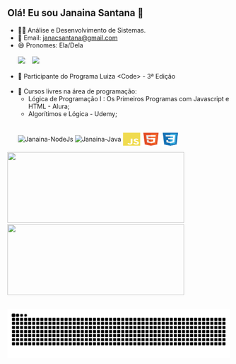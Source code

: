 ## Olá! Eu sou Janaina Santana 👋

- 👩‍🎓 Análise e Desenvolvimento de Sistemas.
- 📧 Email: janacsantana@gmail.com
- 😄 Pronomes: Ela/Dela
</br></br>
[<img src="https://img.icons8.com/fluency/48/000000/linkedin.png"/>](https://www.linkedin.com/in/janaina-c-santana/)
&nbsp;&nbsp; [<img src="https://img.icons8.com/color/48/000000/gmail--v1.png"/>](mailto:janacsantana@gmail.com)
</br></br>
- 🎯 Participante do Programa Luiza &lt;Code&gt; - 3ª Edição
</br></br>
- 🌱 Cursos livres na área de programação:
  - Lógica de Programação I : Os Primeiros Programas com Javascript e HTML - Alura;
  - Algorítimos e Lógica - Udemy;
   </br></br>
  <div style="display: inline_block"><br>
    <img align="center" alt="Janaina-NodeJs" height="30" width="40" src="https://cdn.jsdelivr.net/gh/devicons/devicon/icons/nodejs/nodejs-original.svg"/>
    <img align="center" alt="Janaina-Java" height="30" width="40" src="https://cdn.jsdelivr.net/gh/devicons/devicon/icons/java/java-original.svg"/>
    <img align="center" alt="Janaina-Js" height="30" width="40" src="https://raw.githubusercontent.com/devicons/devicon/master/icons/javascript/javascript-plain.svg">
    <img align="center" alt="Janaina-HTML" height="30" width="40" src="https://raw.githubusercontent.com/devicons/devicon/master/icons/html5/html5-original.svg">
    <img align="center" alt="Janaina-CSS" height="30" width="40" src="https://raw.githubusercontent.com/devicons/devicon/master/icons/css3/css3-original.svg">
    </div>
<div>
  <a href="https://github.com/janainasantana">
  <img height="160em" width="400" src="https://github-readme-stats.vercel.app/api?username=janainasantana&show_icons=true&theme=dracula&include_all_commits=true&count_private=true"/>
  <img height="160em" width="400" src="https://github-readme-stats.vercel.app/api/top-langs/?username=janainasantana&layout=compact&langs_count=7&theme=dracula"/>
</div>

 
 ##
 
 <div> 
   
  ![Snake animation](https://github.com/janainasantana/janainasantana/blob/output/github-contribution-grid-snake.svg)
   
</div>
 
 

  
  
